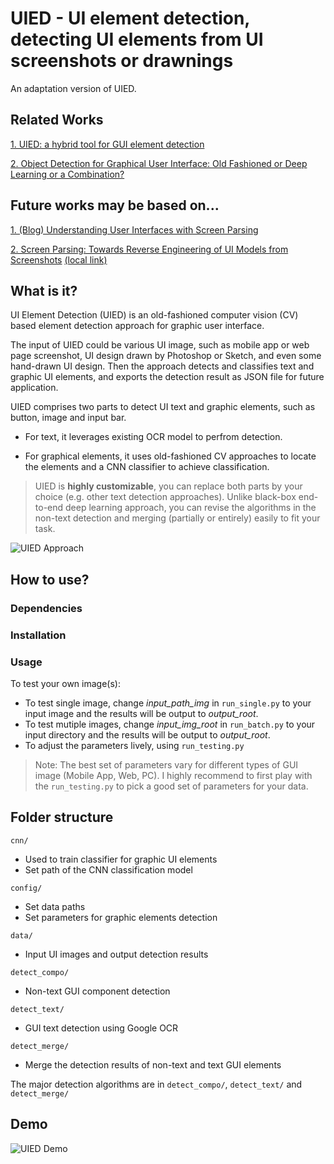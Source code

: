 # UIED - UI element detection, detecting UI elements from UI screenshots or drawnings

An adaptation version of UIED.

## Related Works
[1. UIED: a hybrid tool for GUI element detection](https://dl.acm.org/doi/10.1145/3368089.3417940)

[2. Object Detection for Graphical User Interface: Old Fashioned or Deep Learning or a Combination?](https://arxiv.org/abs/2008.05132)

## Future works may be based on...
[1. (Blog) Understanding User Interfaces with Screen Parsing](https://blog.ml.cmu.edu/2021/12/10/understanding-user-interfaces-with-screen-parsing/) 
 
[2. Screen Parsing: Towards Reverse Engineering of UI Models from Screenshots](https://dl.acm.org/doi/10.1145/3472749.3474763) [(local link)](./data/__papers/Screen%20Parsing%20-%20Towards%20Reverse%20Engineering%20of%20UI%20Models%20from%20Screenshots.pdf)

## What is it?

UI Element Detection (UIED) is an old-fashioned computer vision (CV) based element detection approach for graphic user interface. 

The input of UIED could be various UI image, such as mobile app or web page screenshot, UI design drawn by Photoshop or Sketch, and even some hand-drawn UI design. Then the approach detects and classifies text and graphic UI elements, and exports the detection result as JSON file for future application. 

UIED comprises two parts to detect UI text and graphic elements, such as button, image and input bar. 
* For text, it leverages existing OCR model to perfrom detection. 

* For graphical elements, it uses old-fashioned CV approaches to locate the elements and a CNN classifier to achieve classification. 

> UIED is **highly customizable**, you can replace both parts by your choice (e.g. other text detection approaches). Unlike black-box end-to-end deep learning approach, you can revise the algorithms in the non-text detection and merging (partially or entirely) easily to fit your task.

![UIED Approach](./data/demo/approach.png)

## How to use?
### Dependencies

### Installation

### Usage
To test your own image(s):
* To test single image, change *input_path_img* in ``run_single.py`` to your input image and the results will be output to *output_root*.
* To test mutiple images, change *input_img_root* in ``run_batch.py`` to your input directory and the results will be output to *output_root*.
* To adjust the parameters lively, using ``run_testing.py`` 

> Note: The best set of parameters vary for different types of GUI image (Mobile App, Web, PC). I highly recommend to first play with the ``run_testing.py`` to pick a good set of parameters for your data.
   
## Folder structure
``cnn/``
* Used to train classifier for graphic UI elements
* Set path of the CNN classification model

``config/``
* Set data paths 
* Set parameters for graphic elements detection

``data/``
* Input UI images and output detection results

``detect_compo/``
* Non-text GUI component detection

``detect_text/``
* GUI text detection using Google OCR

``detect_merge/``
* Merge the detection results of non-text and text GUI elements

The major detection algorithms are in ``detect_compo/``, ``detect_text/`` and ``detect_merge/``

## Demo
![UIED Demo](./data/demo/demo.png)

